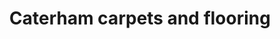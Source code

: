 ---
title: "Caterham carpets and flooring"
url: /caterham/caterham-carpets-and-flooring/
shop: Teppiche
---